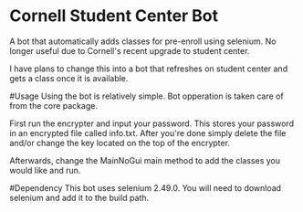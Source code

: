 # Cornell Student Center Bot
A bot that automatically adds classes for pre-enroll using selenium. 
No longer useful due to Cornell's recent upgrade to student center.

I have plans to change this into a bot that refreshes on student center and gets a class once it is available. 

#Usage
Using the bot is relatively simple. Bot opperation is taken care of from the core package.

First run the encrypter and input your password. This stores your password in an encrypted file called info.txt. After you're done
simply delete the file and/or change the key located on the top of the encrypter.

Afterwards, change the MainNoGui main method to add the classes you would like and run.

#Dependency
This bot uses selenium 2.49.0. You will need to download selenium and add it to the build path.